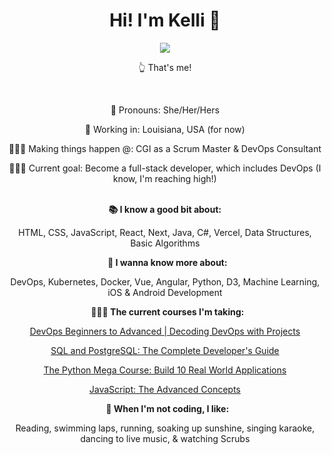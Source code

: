 

<div id="banner" align="center">
 <h1>Hi! I'm Kelli 🤠</h1>
</div>

<div id="header" align="center">
  <img src="https://live.staticflickr.com/65535/52239107698_3ae6a04546.jpg" />
</div>

<div id="intro" align="center">
 <p>👆 That's me!</p>
 &nbsp;
 <p>🤝 Pronouns: She/Her/Hers</p>
 <p>📍 Working in: Louisiana, USA (for now)</p>
 <p>🏄🏻‍♀️ Making things happen @: CGI as a Scrum Master & DevOps Consultant</p>
 <p>🧗🏽‍♀️ Current goal: Become a full-stack developer, which includes DevOps (I know, I'm reaching high!)</p>
</div>
 &nbsp;
<div align="center">
<strong>📚 I know a good bit about:</strong>
  <p>HTML, CSS, JavaScript, React, Next, Java, C#, Vercel, Data Structures, Basic Algorithms</p>
  &nbsp;
  <strong>🚀 I wanna know more about:</strong>
  <p>DevOps, Kubernetes, Docker, Vue, Angular, Python, D3, Machine Learning, iOS & Android Development</p>
  &nbsp;
  <strong>👩🏻‍💻 The current courses I'm taking:</strong>
  <p><a href="https://www.udemy.com/course/decodingdevops/" target="_blank">DevOps Beginners to Advanced | Decoding DevOps with Projects</a></p>
  <p><a href="https://www.udemy.com/course/sql-and-postgresql/" target="_blank">SQL and PostgreSQL: The Complete Developer's Guide</a></p>
  <p><a href="https://www.udemy.com/course/the-python-mega-course/" target="_blank">The Python Mega Course: Build 10 Real World Applications</a></p>
  <p><a href="https://www.udemy.com/course/advanced-javascript-concepts/" target="_blank">JavaScript: The Advanced Concepts</a></p>
  &nbsp;
  <strong>🎨 When I'm not coding, I like:</strong>
  <p>Reading, swimming laps, running, soaking up sunshine, singing karaoke, dancing to live music, & watching Scrubs</p>
</div>
<!--
**kel7774/kel7774** is a ✨ _special_ ✨ repository because its `README.md` (this file) appears on your GitHub profile.

Here are some ideas to get you started:

- 🔭 I’m currently working on ...
- 🌱 I’m currently learning ...
- 👯 I’m looking to collaborate on ...
- 🤔 I’m looking for help with ...
- 💬 Ask me about ...
- 📫 How to reach me: ...
- 😄 Pronouns: ...
- ⚡ Fun fact: ...
-->
